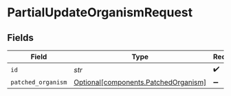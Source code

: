 # PartialUpdateOrganismRequest


## Fields

| Field                                                                              | Type                                                                               | Required                                                                           | Description                                                                        |
| ---------------------------------------------------------------------------------- | ---------------------------------------------------------------------------------- | ---------------------------------------------------------------------------------- | ---------------------------------------------------------------------------------- |
| `id`                                                                               | *str*                                                                              | :heavy_check_mark:                                                                 | N/A                                                                                |
| `patched_organism`                                                                 | [Optional[components.PatchedOrganism]](../../models/components/patchedorganism.md) | :heavy_minus_sign:                                                                 | N/A                                                                                |